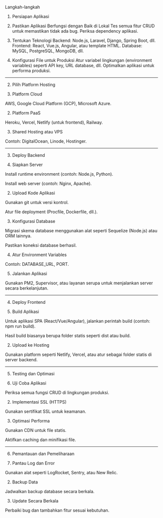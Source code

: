 Langkah-langkah 

1. Persiapan Aplikasi
1. Pastikan Aplikasi Berfungsi dengan Baik di Lokal
Tes semua fitur CRUD untuk memastikan tidak ada bug.
Periksa dependency aplikasi.

3. Tentukan Teknologi
Backend: Node.js, Laravel, Django, Spring Boot, dll.
Frontend: React, Vue.js, Angular, atau template HTML.
Database: MySQL, PostgreSQL, MongoDB, dll.

4. Konfigurasi File untuk Produksi
Atur variabel lingkungan (environment variables) seperti API key, URL database, dll.
Optimalkan aplikasi untuk performa produksi.





---

2. Pilih Platform Hosting

1. Platform Cloud

AWS, Google Cloud Platform (GCP), Microsoft Azure.



2. Platform PaaS

Heroku, Vercel, Netlify (untuk frontend), Railway.



3. Shared Hosting atau VPS

Contoh: DigitalOcean, Linode, Hostinger.





---

3. Deploy Backend

1. Siapkan Server

Install runtime environment (contoh: Node.js, Python).

Install web server (contoh: Nginx, Apache).



2. Upload Kode Aplikasi

Gunakan git untuk versi kontrol.

Atur file deployment (Procfile, Dockerfile, dll.).



3. Konfigurasi Database

Migrasi skema database menggunakan alat seperti Sequelize (Node.js) atau ORM lainnya.

Pastikan koneksi database berhasil.



4. Atur Environment Variables

Contoh: DATABASE_URL, PORT.



5. Jalankan Aplikasi

Gunakan PM2, Supervisor, atau layanan serupa untuk menjalankan server secara berkelanjutan.





---

4. Deploy Frontend

1. Build Aplikasi

Untuk aplikasi SPA (React/Vue/Angular), jalankan perintah build (contoh: npm run build).

Hasil build biasanya berupa folder statis seperti dist atau build.



2. Upload ke Hosting

Gunakan platform seperti Netlify, Vercel, atau atur sebagai folder statis di server backend.





---

5. Testing dan Optimasi

1. Uji Coba Aplikasi

Periksa semua fungsi CRUD di lingkungan produksi.



2. Implementasi SSL (HTTPS)

Gunakan sertifikat SSL untuk keamanan.



3. Optimasi Performa

Gunakan CDN untuk file statis.

Aktifkan caching dan minifikasi file.





---

6. Pemantauan dan Pemeliharaan

1. Pantau Log dan Error

Gunakan alat seperti LogRocket, Sentry, atau New Relic.



2. Backup Data

Jadwalkan backup database secara berkala.



3. Update Secara Berkala

Perbaiki bug dan tambahkan fitur sesuai kebutuhan.

